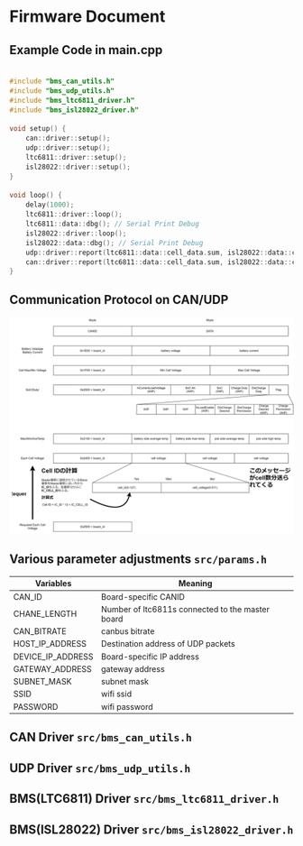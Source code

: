 

# Firmware Document

## Example Code in main.cpp

```c++

#include "bms_can_utils.h"
#include "bms_udp_utils.h"
#include "bms_ltc6811_driver.h"
#include "bms_isl28022_driver.h"

void setup() {
    can::driver::setup();
    udp::driver::setup();
    ltc6811::driver::setup();
    isl28022::driver::setup();
}

void loop() {
    delay(1000);
    ltc6811::driver::loop();
    ltc6811::data::dbg(); // Serial Print Debug
    isl28022::driver::loop();
    isl28022::data::dbg(); // Serial Print Debug
    udp::driver::report(ltc6811::data::cell_data.sum, isl28022::data::current, ltc6811::data::cell_data, ltc6811::data::temp_data);
    can::driver::report(ltc6811::data::cell_data.sum, isl28022::data::current, ltc6811::data::cell_data, ltc6811::data::temp_data);
}
```

## Communication Protocol on CAN/UDP
![](./canprotocol_preview.svg)


## Various parameter adjustments ```src/params.h```

| Variables         | Meaning                                          |
| ----------------- | ------------------------------------------------ |
| CAN_ID            | Board-specific CANID                             |
| CHANE_LENGTH      | Number of ltc6811s connected to the master board |
| CAN_BITRATE       | canbus bitrate                                   |
| HOST_IP_ADDRESS   | Destination address of UDP packets               |
| DEVICE_IP_ADDRESS | Board-specific IP address                        |
| GATEWAY_ADDRESS   | gateway address                                  |
| SUBNET_MASK       | subnet mask                                      |
| SSID              | wifi ssid                                        |
| PASSWORD          | wifi password                                    |

## CAN Driver ```src/bms_can_utils.h```

## UDP Driver ```src/bms_udp_utils.h```

## BMS(LTC6811) Driver ```src/bms_ltc6811_driver.h```

## BMS(ISL28022) Driver ```src/bms_isl28022_driver.h```



